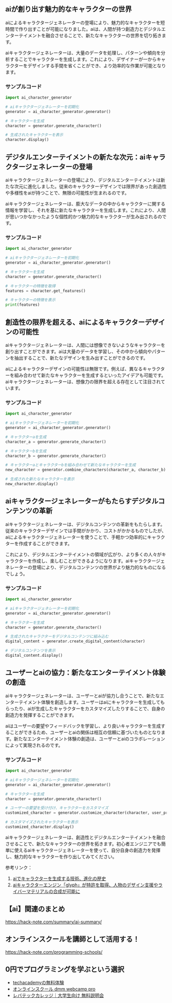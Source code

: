 <!--
title:   【ai】aiキャラクタージェネレーター：創造性とデジタルエンターテイメントの融合
tags:    AI,Human,text
id:      9374f0e0e1aa3aa8aa4b
private: false
-->


## aiが創り出す魅力的なキャラクターの世界

aiによるキャラクタージェネレーターの登場により、魅力的なキャラクターを短時間で作り出すことが可能になりました。aiは、人間が持つ創造力とデジタルエンターテイメントを融合させることで、新たなキャラクターの世界を切り拓きます。

aiキャラクタージェネレーターは、大量のデータを処理し、パターンや傾向を分析することでキャラクターを生成します。これにより、デザイナーが一からキャラクターをデザインする手間を省くことができ、より効率的な作業が可能となります。

### サンプルコード

```python
import ai_character_generator

# aiキャラクタージェネレーターを初期化
generator = ai_character_generator.generator()

# キャラクターを生成
character = generator.generate_character()

# 生成されたキャラクターを表示
character.display()
```

## デジタルエンターテイメントの新たな次元：aiキャラクタージェネレーターの登場

aiキャラクタージェネレーターの登場により、デジタルエンターテイメントは新たな次元に進化しました。従来のキャラクターデザインでは限界があった創造性や多様性をaiが持つことで、無限の可能性が生まれるのです。

aiキャラクタージェネレーターは、膨大なデータの中からキャラクターに関する情報を学習し、それを基に新たなキャラクターを生成します。これにより、人間が思いつかなかったような個性的かつ魅力的なキャラクターが生み出されるのです。

### サンプルコード

```python
import ai_character_generator

# aiキャラクタージェネレーターを初期化
generator = ai_character_generator.generator()

# キャラクターを生成
character = generator.generate_character()

# キャラクターの特徴を取得
features = character.get_features()

# キャラクターの特徴を表示
print(features)
```

## 創造性の限界を超える、aiによるキャラクターデザインの可能性

aiキャラクタージェネレーターは、人間には想像できないようなキャラクターを創り出すことができます。aiは大量のデータを学習し、その中から傾向やパターンを抽出することで、新たなデザインを生み出すことができるのです。

aiによるキャラクターデザインの可能性は無限です。例えば、異なるキャラクターを組み合わせて新たなキャラクターを生成するといったアイデアも可能です。aiキャラクタージェネレーターは、想像力の限界を超える存在として注目されています。

### サンプルコード

```python
import ai_character_generator

# aiキャラクタージェネレーターを初期化
generator = ai_character_generator.generator()

# キャラクターaを生成
character_a = generator.generate_character()

# キャラクターbを生成
character_b = generator.generate_character()

# キャラクターaとキャラクターbを組み合わせて新たなキャラクターを生成
new_character = generator.combine_characters(character_a, character_b)

# 生成された新たなキャラクターを表示
new_character.display()
```

## aiキャラクタージェネレーターがもたらすデジタルコンテンツの革新

aiキャラクタージェネレーターは、デジタルコンテンツの革新をもたらします。従来のキャラクターデザインでは手間がかかり、コストがかかるものでしたが、aiによるキャラクタージェネレーターを使うことで、手軽かつ効率的にキャラクターを作成することができます。

これにより、デジタルエンターテイメントの領域が広がり、より多くの人々がキャラクターを作成し、楽しむことができるようになります。aiキャラクタージェネレーターの登場により、デジタルコンテンツの世界がより魅力的なものになるでしょう。

### サンプルコード

```python
import ai_character_generator

# aiキャラクタージェネレーターを初期化
generator = ai_character_generator.generator()

# キャラクターを生成
character = generator.generate_character()

# 生成されたキャラクターをデジタルコンテンツに組み込む
digital_content = generator.create_digital_content(character)

# デジタルコンテンツを表示
digital_content.display()
```

## ユーザーとaiの協力：新たなエンターテイメント体験の創造

aiキャラクタージェネレーターは、ユーザーとaiが協力し合うことで、新たなエンターテイメント体験を創造します。ユーザーはaiにキャラクターを生成してもらったり、aiが生成したキャラクターをカスタマイズしたりすることで、自身の創造力を発揮することができます。

aiはユーザーの要望やフィードバックを学習し、より良いキャラクターを生成することができるため、ユーザーとaiの関係は相互の信頼に基づいたものとなります。新たなエンターテイメント体験の創造は、ユーザーとaiのコラボレーションによって実現されるのです。

### サンプルコード

```python
import ai_character_generator

# aiキャラクタージェネレーターを初期化
generator = ai_character_generator.generator()

# キャラクターを生成
character = generator.generate_character()

# ユーザーの要望を受け付け、キャラクターをカスタマイズ
customized_character = generator.customize_character(character, user_preferences)

# カスタマイズされたキャラクターを表示
customized_character.display()
```

aiキャラクタージェネレーターは、創造性とデジタルエンターテイメントを融合させることで、新たなキャラクターの世界を拓きます。初心者エンジニアでも簡単に使えるaiキャラクタージェネレーターを使って、自分自身の創造力を発揮し、魅力的なキャラクターを作り出してみてください。

参考リンク：
1. [aiでキャラクターを生成する技術、進化の歴史](https://www.itmedia.co.jp/news/articles/2108/16/news028.html)
2. [aiキャラクターエンジン「glyph」が特許を取得、人物のデザイン支援やライバーマテリアルの合成が可能に](https://prtimes.jp/main/html/rd/p/000000002.000078016.html)



## 【ai】関連のまとめ
https://hack-note.com/summary/ai-summary/



## オンラインスクールを講師として活用する！
https://hack-note.com/programming-schools/



## 0円でプログラミングを学ぶという選択
- [techacademyの無料体験](//af.moshimo.com/af/c/click?a_id=2612475&amp;p_id=1555&amp;pc_id=2816&amp;pl_id=22706&amp;url=https%3a%2f%2ftechacademy.jp%2fhtmlcss-trial%3futm_source%3dmoshimo%26utm_medium%3daffiliate%26utm_campaign%3dtextad)
- [オンラインスクール dmm webcamp pro](//af.moshimo.com/af/c/click?a_id=2612482&amp;p_id=1363&amp;pc_id=2297&amp;pl_id=39999&amp;guid=on)
- [レバテックカレッジ｜大学生向け 無料説明会](//af.moshimo.com/af/c/click?a_id=4071793&p_id=3198&pc_id=7488&pl_id=41848)
